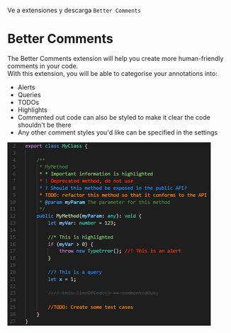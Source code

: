 <!-- Notas y apuntes sobre los  diferentes lenguajes
y tecnologías aplicadas en los proyectos.

! PARA VER EN COLOR:  
-->
Ve a extensiones y descarga `Better Comments`



# Better Comments

The Better Comments extension will help you create more human-friendly comments in your code.  
With this extension, you will be able to categorise your annotations into:
* Alerts
* Queries
* TODOs
* Highlights
* Commented out code can also be styled to make it clear the code shouldn't be there
* Any other comment styles you'd like can be specified in the settings

![Annotated code](./Img/better-comments.png)